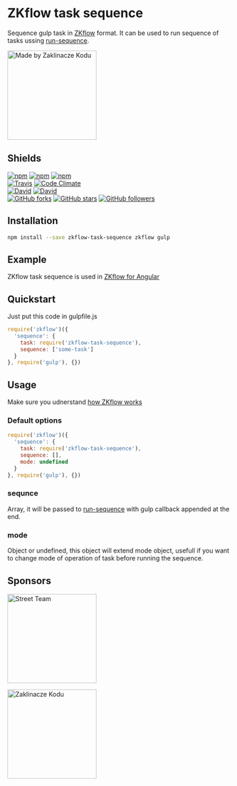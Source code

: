 # ZKflow task sequence

Sequence gulp task in [ZKflow](https://github.com/zaklinaczekodu/zkflow) format. It can be used to run sequence of tasks
ussing [run-sequence](https://www.npmjs.com/package/run-sequence).

[<img alt="Made by Zaklinacze Kodu" src="http://zaklinaczekodu.com/_assets/madeBy.svg" width="200">](http://zaklinaczekodu.com)

Shields
-------

[![npm](https://img.shields.io/npm/v/zkflow-task-sequence.svg?style=flat-square)](https://www.npmjs.com/package/zkflow-task-sequence)
[![npm](https://img.shields.io/npm/l/zkflow-task-sequence.svg?style=flat-square)](https://www.npmjs.com/package/zkflow-task-sequence)
[![npm](https://img.shields.io/npm/dm/zkflow-task-sequence.svg?style=flat-square)](https://www.npmjs.com/package/zkflow-task-sequence)<br>
[![Travis](https://img.shields.io/travis/zaklinaczekodu/zkflow-task-sequence/master.svg?style=flat-square)](https://travis-ci.org/zaklinaczekodu/zkflow-task-sequence)
[![Code Climate](https://img.shields.io/codeclimate/github/zaklinaczekodu/zkflow-task-sequence.svg?style=flat-square)](https://codeclimate.com/github/zaklinaczekodu/zkflow-task-sequence)<br>
[![David](https://img.shields.io/david/zaklinaczekodu/zkflow-task-sequence.svg?style=flat-square)](https://david-dm.org/zaklinaczekodu/zkflow-task-sequence)
[![David](https://img.shields.io/david/dev/zaklinaczekodu/zkflow-task-sequence.svg?style=flat-square)](https://david-dm.org/zaklinaczekodu/zkflow-task-sequence)<br>
[![GitHub forks](https://img.shields.io/github/forks/zaklinaczekodu/zkflow-task-sequence.svg?style=flat-square)](https://github.com/zaklinaczekodu/zkflow-task-sequence)
[![GitHub stars](https://img.shields.io/github/stars/zaklinaczekodu/zkflow-task-sequence.svg?style=flat-square)](https://github.com/zaklinaczekodu/zkflow-task-sequence)
[![GitHub followers](https://img.shields.io/github/followers/zaklinaczekodu.svg?style=flat-square)](https://github.com/zaklinaczekodu/zkflow-task-sequence)

Installation
------------

```bash
npm install --save zkflow-task-sequence zkflow gulp
```

Example
-------

ZKflow task sequence is used in [ZKflow for Angular](https://github.com/zaklinaczekodu/zkflow-angular)

Quickstart
----------

Just put this code in gulpfile.js

```javaScript
require('zkflow')({
  'sequence': {
    task: require('zkflow-task-sequence'),
    sequence: ['some-task']
  }
}, require('gulp'), {})
```

Usage
-----

Make sure you udnerstand [how ZKflow works](https://github.com/zaklinaczekodu/zkflow)

### Default options

```javaScript
require('zkflow')({
  'sequence': {
    task: require('zkflow-task-sequence'),
    sequence: [],
    mode: undefined
  }
}, require('gulp'), {})
```

### sequnce

Array, it will be passed to [run-sequence](https://www.npmjs.com/package/run-sequence) with gulp callback appended at the end.

### mode

Object or undefined, this object will extend mode object, usefull if you want to change mode of operation of task before
running the sequence.

Sponsors
--------

[<img alt="Street Team" src="http://zaklinaczekodu.com/_assets/streetteam.svg" width="200">](http://getstreetteam.com)

[<img alt="Zaklinacze Kodu" src="http://zaklinaczekodu.com/_assets/logo.svg" width="200">](http://zaklinaczekodu.com)
